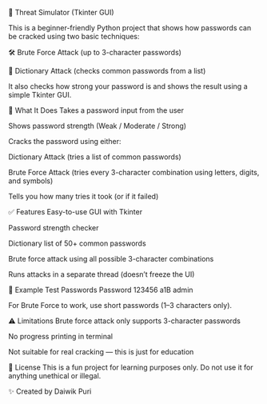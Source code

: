 🔐 Threat Simulator (Tkinter GUI)

This is a beginner-friendly Python project that shows how passwords can be cracked using two basic techniques:

🛠️ Brute Force Attack (up to 3-character passwords)

📘 Dictionary Attack (checks common passwords from a list)

It also checks how strong your password is and shows the result using a simple Tkinter GUI.

🧠 What It Does
Takes a password input from the user

Shows password strength (Weak / Moderate / Strong)

Cracks the password using either:

Dictionary Attack (tries a list of common passwords)

Brute Force Attack (tries every 3-character combination using letters, digits, and symbols)

Tells you how many tries it took (or if it failed)

✅ Features
Easy-to-use GUI with Tkinter

Password strength checker

Dictionary list of 50+ common passwords

Brute force attack using all possible 3-character combinations

Runs attacks in a separate thread (doesn’t freeze the UI)

🧪 Example Test Passwords
Password
123456
a1B	
admin

For Brute Force to work, use short passwords (1–3 characters only).

⚠️ Limitations
Brute force attack only supports 3-character passwords

No progress printing in terminal

Not suitable for real cracking — this is just for education

📄 License
This is a fun project for learning purposes only. Do not use it for anything unethical or illegal.

✨ Created by
Daiwik Puri
